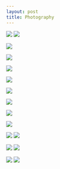 ```yaml
---
layout: post
title: Photography
---
```


![](https://kyragunluk.github.io/images/flames.jpg)
![](https://kyragunluk.github.io/images/port2.png)









![](https://kyragunluk.github.io/images/print5.png)








![](https://kyragunluk.github.io/images/print3.png)








![](https://kyragunluk.github.io/images/print16.png)








![](https://kyragunluk.github.io/images/print8.png)









![](https://kyragunluk.github.io/images/print10.png)








![](https://kyragunluk.github.io/images/print18.png)









![](https://kyragunluk.github.io/images/print26.png)









![](https://kyragunluk.github.io/images/print27.2.png)








![](https://kyragunluk.github.io/images/port4.png)
![](https://kyragunluk.github.io/images/port7.png)









![](https://kyragunluk.github.io/images/port5.png)
![](https://kyragunluk.github.io/images/port8.png)








![](https://kyragunluk.github.io/images/port6.png)
![](https://kyragunluk.github.io/images/port9.png)
